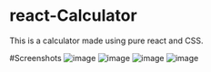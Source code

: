 # react-Calculator
This is a calculator made using pure react and CSS.

#Screenshots
![image](https://user-images.githubusercontent.com/90497161/162740968-c92ea4ba-be1d-4ce3-97a2-967b00d494a5.png)
![image](https://user-images.githubusercontent.com/90497161/162741041-d0d7f07f-863c-4840-a0d9-7a40fa558ad7.png)
![image](https://user-images.githubusercontent.com/90497161/162741248-34c1916f-cc72-4bc2-bb20-cb8efdfe5f3c.png)
![image](https://user-images.githubusercontent.com/90497161/162741289-37494d5a-f4bb-426d-87ed-6588c66f9baa.png)

